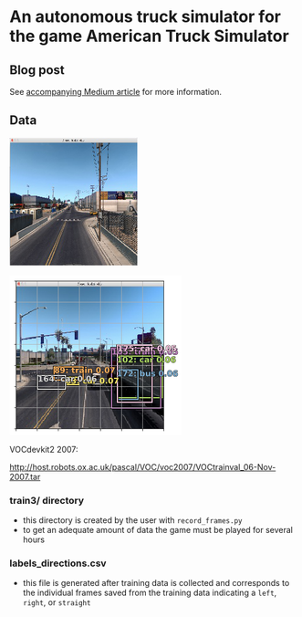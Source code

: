 # An autonomous truck simulator for the game American Truck Simulator

## Blog post

See [accompanying Medium article](https://towardsdatascience.com/autonomous-truck-simulator-with-pytorch-3695dfc05555) for more information.

## Data

![sample image for training during gameplay](https://github.com/jchaykow/autonomous-trucksim/blob/master/images/trucksim1.png)

![sample inference during autonomous gameplay](https://github.com/jchaykow/autonomous-trucksim/blob/master/images/trucksim2.png)

VOCdevkit2 2007:

http://host.robots.ox.ac.uk/pascal/VOC/voc2007/VOCtrainval_06-Nov-2007.tar

### train3/ directory

- this directory is created by the user with `record_frames.py`
- to get an adequate amount of data the game must be played for several hours

### labels_directions.csv

- this file is generated after training data is collected and corresponds to the individual frames saved from the training data indicating a `left`, `right`, or `straight`

